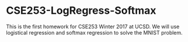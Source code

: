# CSE253-LogRegress-Softmax
This is the first homework for CSE253 Winter 2017 at UCSD.
We will use logistical regression and softmax regression to solve the MNIST problem.
